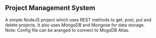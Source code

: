 ## Project Management System
A simple NodeJS project which uses REST methods to get, post, put and delete projects.
It also uses MongoDB and Mongose for data storage.  
Note: Config file can be aranged to connect to MogoDB Atlas.
